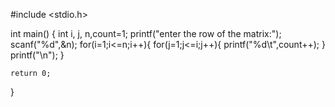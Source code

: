 #include <stdio.h>

int main()
{
    int i, j, n,count=1;
    printf("enter the row of the matrix:");
    scanf("%d",&n);
    for(i=1;i<=n;i++){
        for(j=1;j<=i;j++){
            printf("%d\t",count++);
        }
        printf("\n");
    }

    return 0;
}
